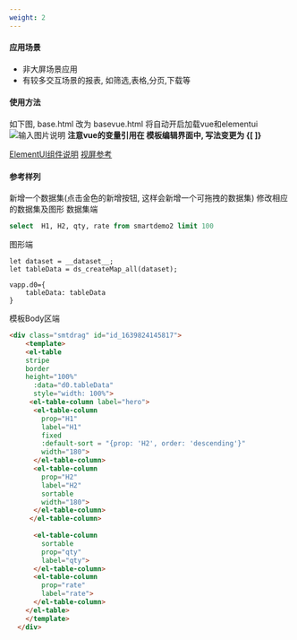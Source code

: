 ```yaml
---
weight: 2
---
```

#### 应用场景
- 非大屏场景应用
- 有较多交互场景的报表, 如筛选,表格,分页,下载等

#### 使用方法
如下图, base.html 改为 basevue.html
将自动开启加载vue和elementui
![输入图片说明](https://images.gitee.com/uploads/images/2022/0730/204702_84897ea2_5500438.png "屏幕截图.png")
 **注意vue的变量引用在 模板编辑界面中, 写法变更为 {[ ]}** 

[ElementUI组件说明](https://element.eleme.cn/)
[视屏参考](https://www.toutiao.com/video/7107842562462843395/)

#### 参考样列
新增一个数据集(点击金色的新增按钮, 这样会新增一个可拖拽的数据集)
修改相应的数据集及图形
数据集端
```sql
select  H1, H2, qty, rate from smartdemo2 limit 100
```
图形端
```
let dataset = __dataset__;
let tableData = ds_createMap_all(dataset);

vapp.d0={
    tableData: tableData
}
```
模板Body区端
```html
<div class="smtdrag" id="id_1639824145817">
    <template>
    <el-table
    stripe
    border
    height="100%"
      :data="d0.tableData"
      style="width: 100%">
     <el-table-column label="hero">
      <el-table-column
        prop="H1"
        label="H1"
        fixed
        :default-sort = "{prop: 'H2', order: 'descending'}"
        width="180">
      </el-table-column>
      <el-table-column
        prop="H2"
        label="H2"
        sortable
        width="180">
      </el-table-column>
     </el-table-column>
     
      <el-table-column
        sortable
        prop="qty"
        label="qty">
      </el-table-column>
      <el-table-column
        prop="rate"
        label="rate">
      </el-table-column>
    </el-table>
    </template>
  </div>
```